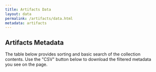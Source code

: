 ```yaml
---
title: Artifacts Data
layout: data
permalink: /artifacts/data.html
metadata: artifacts
---
```


## Artifacts Metadata

The table below provides sorting and basic search of the collection contents. 
Use the "CSV" button below to download the filtered metadata you see on the page.
